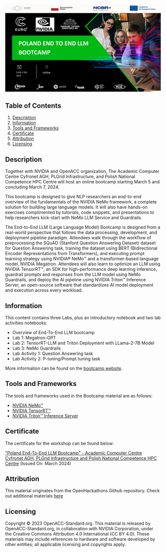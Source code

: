 ![Course](images/banner.jpg)

## Table of Contents
1. [Description](#description)
2. [Information](#information)
3. [Tools and Frameworks](#tools)
4. [Certificate](#certificate)
5. [Attribution](#attribution)
6. [Licensing](#licensing)

<a name="descripton"></a>
## Description

Together with NVIDIA and OpenACC organization, The Academic Computer Centre Cyfronet AGH, PLGrid Infrastructure, and Polish National Competence HPC Centre will host an online bootcamp starting March 5 and concluding March 7, 2024.

This bootcamp is designed to give NLP researchers an end-to-end overview of the fundamentals of the NVIDIA NeMo framework, a complete solution for building large language models. It will also have hands-on exercises complimented by tutorials, code snippets, and presentations to help researchers kick-start with NeMo LLM Service and Guardrails.

The End-to-End LLM (Large Language Model) Bootcamp is designed from a real-world perspective that follows the data processing, development, and deployment pipeline paradigm. Attendees walk through the workflow of preprocessing the SQuAD (Stanford Question Answering Dataset) dataset for Question Answering task, training the dataset using BERT (Bidirectional Encoder Representations from Transformers), and executing prompt learning strategy using NVIDIA® NeMo™ and a transformer-based language model, NVIDIA Megatron. Attendees will also learn to optimize an LLM using NVIDIA TensorRT™, an SDK for high-performance deep learning inference, guardrail prompts and responses from the LLM model using NeMo Guardrails, and deploy the AI pipeline using NVIDIA Triton™ Inference Server, an open-source software that standardizes AI model deployment and execution across every workload.

<a name="information"></a>
## Information

This content contains three Labs, plus an introductory notebook and two lab activities notebooks:

- Overview of End-To-End LLM bootcamp
- Lab 1: Megatron-GPT
- Lab 2: TensorRT-LLM and Triton Deployment with LLama-2-7B Model
- Lab 3: NeMo Guardrails  
- Lab Activity 1: Question Answering task 
- Lab Activity 2: P-tuning/Prompt tuning task

More information can be found on the [bootcamp website](https://www.openhackathons.org/s/siteevent/a0CUP000007wKsj2AE/se000330).

<a name="tools"></a>
## Tools and Frameworks

The tools and frameworks used in the Bootcamp material are as follows:

- [NVIDIA NeMo™](https://www.nvidia.com/en-us/ai-data-science/generative-ai/nemo-framework/)
- [NVIDIA TensorRT™](https://developer.nvidia.com/tensorrt)
- [NVIDIA Triton™ Inference Server](https://www.nvidia.com/en-us/ai-data-science/products/triton-inference-server/)

<a name="certificate"></a>
## Certificate

The certificate for the workshop can be found below:

["Poland End-To-End LLM Bootcamp" - Academic Computer Centre Cyfronet AGH, PLGrid Infrastructure and Polish National Competence HPC Centre]() (Issued On: March 2024)

<a name="attribution"></a>
## Attribution

This material originates from the OpenHackathons Github repository. Check out additional materials [here](https://github.com/openhackathons-org)

<a name="licensing"></a>
## Licensing

Copyright © 2023 OpenACC-Standard.org. This material is released by OpenACC-Standard.org, in collaboration with NVIDIA Corporation, under the Creative Commons Attribution 4.0 International (CC BY 4.0). These materials may include references to hardware and software developed by other entities; all applicable licensing and copyrights apply.
